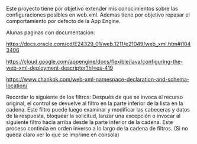 Este proyecto tiene por objetivo extender mis conocimientos sobre las configuraciones posibles en web.xml.
Ademas tiene por objetivo repasar el comportamiento por defecto de la App Engine.

Alunas paginas con documentacion:

https://docs.oracle.com/cd/E24329_01/web.1211/e21049/web_xml.htm#i1043406

https://cloud.google.com/appengine/docs/flexible/java/configuring-the-web-xml-deployment-descriptor?hl=es-419

https://www.chankok.com/web-xml-namespace-declaration-and-schema-location/

Recordar lo siguiente de los filtros:
Después de que se invoca el recurso original, el control se devuelve al filtro en la parte inferior de la lista en la cadena. Este filtro puede luego examinar y modificar las cabeceras y datos de la respuesta, bloquear la solicitud, lanzar una excepción o invocar al siguiente filtro hacia arriba desde la parte inferior de la cadena. Este proceso continúa en orden inverso a lo largo de la cadena de filtros. (Si no queda claro ver lo que se imprime en consola)

